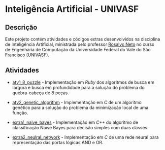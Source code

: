 # Inteligência Artificial - UNIVASF

## Descrição

Este projeto contém atividades e códigos extras desenvolvidos na disciplina de Inteligência Artificial, ministrada pelo professor [Rosalvo Neto](https://github.com/rosalvoneto/) no curso de Engenharia de Computação da Universidade Federal do Vale do São Francisco (UNIVASF).

## Atividades

* [atv1_8_puzzle](atv1_8_puzzle) - Implementação em _Ruby_ dos algoritmos de busca em largura e busca em profundidade para a solução do problema do quebra-cabeça de 8 peças.

* [atv2_genetic_algorithm](atv2_genetic_algorithm) - Implementação em _C_ de um algoritmo genético para a solução do problema da minimização local de uma função.

* [extra1_naive_bayes](extra1_naive_bayes) - Implementação em _C++_ do algoritmo de classificação Naïve Bayes para decisão simples com duas classes.

* [extra2_neulral_network](extra2_neural_network) - Implementação em _C_ de uma rede neural para representação das portas lógicas AND e OR.
